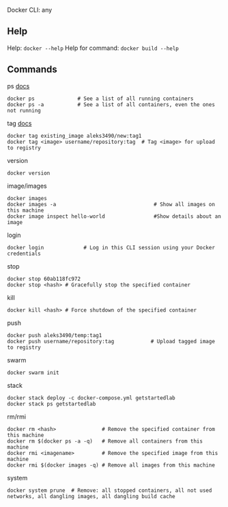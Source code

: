 Docker CLI: any

## Help
Help: `docker --help`
Help for command: `docker build --help`

## Commands
ps [docs](https://docs.docker.com/engine/reference/commandline/ps/)
```
docker ps              # See a list of all running containers
docker ps -a           # See a list of all containers, even the ones not running
```
tag [docs](https://docs.docker.com/engine/reference/commandline/tag/)
```
docker tag existing_image aleks3490/new:tag1
docker tag <image> username/repository:tag  # Tag <image> for upload to registry
```
version
```
docker version
```
image/images
```
docker images
docker images -a                              	# Show all images on this machine
docker image inspect hello-world				#Show details about an image
```
login
```
docker login             # Log in this CLI session using your Docker credentials
```
stop
```
docker stop 60ab118fc972
docker stop <hash> # Gracefully stop the specified container
```
kill
```
docker kill <hash> # Force shutdown of the specified container
```
push
```
docker push aleks3490/temp:tag1
docker push username/repository:tag            # Upload tagged image to registry
```
swarm
```
docker swarm init
```
stack
```
docker stack deploy -c docker-compose.yml getstartedlab
docker stack ps getstartedlab
```
rm/rmi
```
docker rm <hash>               # Remove the specified container from this machine
docker rm $(docker ps -a -q)   # Remove all containers from this machine
docker rmi <imagename>         # Remove the specified image from this machine
docker rmi $(docker images -q) # Remove all images from this machine
```
system

```
docker system prune  # Remove: all stopped containers, all not used networks, all dangling images, all dangling build cache
```
